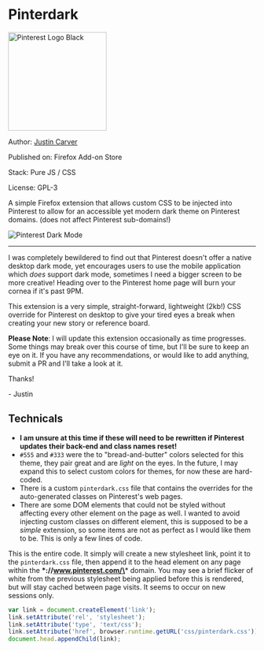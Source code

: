 
# Pinterdark


<img src="https://i.imgur.com/mZUZUDN.png" alt="Pinterest Logo Black" width="200"/>

Author: [Justin Carver](https://justincarver.work)

Published on: Firefox Add-on Store

Stack: Pure JS / CSS

License: GPL-3


A simple Firefox extension that allows custom CSS to be injected into Pinterest to allow for an accessible yet modern dark theme on Pinterest domains. (does not affect Pinterest sub-domains!)

![Pinterest Dark Mode](https://i.imgur.com/HaKFp0I.png)

---
I was completely bewildered to find out that Pinterest doesn't offer a native desktop dark mode, yet encourages users to use the mobile application which *does* support dark mode, sometimes I need a bigger screen to be more creative! Heading over to the Pinterest home page will burn your cornea if it's past 9PM.

This extension is a very simple, straight-forward, lightweight (2kb!) CSS override for Pinterest on desktop to give your tired eyes a break when creating your new story or reference board.

**Please Note**: I will update this extension occasionally as time progresses. Some things may break over this course of time, but I'll be sure to keep an eye on it. If you have any recommendations, or would like to add anything, submit a PR and I'll take a look at it.

Thanks!

\- Justin

## Technicals
- **I am unsure at this time if these will need to be rewritten if Pinterest updates their back-end and class names reset!**
- `#555` and `#333` were the to "bread-and-butter" colors selected for this theme, they pair great and are *light* on the eyes. In the future, I may expand this to select custom colors for themes, for now these are hard-coded.
- There is a custom `pinterdark.css` file that contains the overrides for the auto-generated classes on Pinterest's web pages. 
- There are some DOM elements that could not be styled without affecting every other element on the page as well. I wanted to avoid injecting custom classes on different element, this is supposed to be a *simple* extension, so some items are not as perfect as I would like them to be. This is only a few lines of code. 

This is the entire code. It simply will create a new stylesheet link, point it to the `pinterdark.css` file, then append it to the head element on any page within the **\*://www.pinterest.com/\*** domain. You may see a brief flicker of white from the previous stylesheet being applied before this is rendered, but will stay cached between page visits. It seems to occur on new sessions only.

```js
var link = document.createElement('link');
link.setAttribute('rel', 'stylesheet');
link.setAttribute('type', 'text/css');
link.setAttribute('href', browser.runtime.getURL('css/pinterdark.css'));
document.head.appendChild(link);
```
